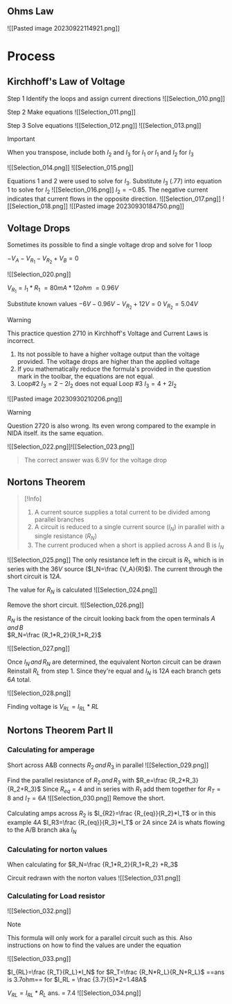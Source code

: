 ## Ohms Law
![[Pasted image 20230922114921.png]]
# Process

## Kirchhoff's Law of Voltage

Step 1 Identify the loops and assign current directions
![[Selection_010.png]]

Step 2 Make equations
![[Selection_011.png]]

Step 3 Solve equations
![[Selection_012.png]]
![[Selection_013.png]]
>[!Important]
>When you transpose, include both $I_2$ and $I_3$ for $I_1$ *or* $I_1$ and $I_2$ for $I_3$


![[Selection_014.png]]
![[Selection_015.png]]

Equations 1 and 2 were used to solve for $I_3$. Substitute $I_3$ (.77) into equation 1 to solve for $I_2$
![[Selection_016.png]]
$I_2=-0.85$. The negative current indicates that current flows in the opposite direction.
![[Selection_017.png]]
![[Selection_018.png]]
![[Pasted image 20230930184750.png]]


## Voltage Drops

Sometimes its possible to find a single voltage drop and solve for 1 loop

$-V_A-V_{R_1}-V_{R_2}+V_B=0$

![[Selection_020.png]]

$V_{R_1} = I_1*R_1$
$=80mA*12ohm$
$=0.96V$

Substitute known values
$-6V-0.96V-V_{R_2}+12V=0$
$V_{R_2}=5.04V$


>[!Warning]
>This practice question 2710 in Kirchhoff's Voltage and Current Laws is incorrect. 
>1. Its not possible to have a higher voltage output than the voltage provided. The voltage drops are higher than the applied voltage
>2. If you mathematically reduce the formula's provided in the question mark in the toolbar, the equations are not equal.
>	1. Loop#2 $I_3=2-2I_2$ does not equal Loop #3 $I_3=4+2I_2$


![[Pasted image 20230930210206.png]]

>[!Warning]
>Question 2720 is also wrong. Its even wrong compared to the example in NIDA itself. its the same equation.

![[Selection_022.png]]![[Selection_023.png]]
> The correct answer was 6.9V for the voltage drop

## Nortons Theorem

>[!Info]
>1. A current source supplies a total current to be divided among parallel branches
>2. A circuit is reduced to a single current source ($I_N$) in parallel with a single resistance ($R_N$)
>3. The current produced when a short is applied across A and B is $I_N$

![[Selection_025.png]]
The only resistance left in the circuit is $R_1$, which is in series with the $36V$ source ($I_N=\frac {V_A}{R}$). The current through the short circuit is $12A$. 

The value for $R_N$ is calculated
![[Selection_024.png]]

Remove the short circuit.
![[Selection_026.png]]

$R_N$ is the resistance of the circuit looking back from the open terminals $A\,and\,B$  
$R_N=\frac {R_1*R_2}{R_1+R_2}$ 

![[Selection_027.png]]

Once $I_N \,and\, R_N$ are determined, the equivalent Norton circuit can be drawn
Reinstall $R_L$ from step 1.
Since they're equal and $I_N$ is $12A$ each branch gets $6A$ total. 

![[Selection_028.png]]

Finding voltage is $V_{RL}=I_{RL}*RL$ 

## Nortons Theorem Part II

### Calculating for amperage

Short across A&B connects $R_2 \, and \, R_3$ in parallel
![[Selection_029.png]]

Find the parallel resistance of $R_2 \, and \, R_3$ with $R_e=\frac {R_2*R_3}{R_2+R_3}$
Since $R_{eq}=4$ and in series with $R_1$ add them together for $R_T=8$ and $I_T=6A$ 
![[Selection_030.png]]
Remove the short.

Calculating amps across $R_2$ is $I_{R2}=\frac {R_{eq}}{R_2}*I_T$  or in this example $4A$
$I_R3=\frac {R_{eq}}{R_3}*I_T$ or $2A$ since $2A$ is whats flowing to the A/B branch aka $I_N$ 

### Calculating for norton values

When calculating for $R_N=\frac {R_1*R_2}{R_1+R_2} +R_3$

Circuit redrawn with the norton values
![[Selection_031.png]]

### Calculating for Load resistor

![[Selection_032.png]]

>[!Note]
>This formula will only work for a parallel circuit such as this. Also instructions on how to find the values are under the equation

![[Selection_033.png]]

$I_{RL}=\frac {R_T}{R_L}*I_N$
for $R_T=\frac {R_N*R_L}{R_N+R_L}$ ==ans is 3.7ohm==
		for $I_RL = \frac {3.7}{5}*2=1.48A$


$V_{RL}=I_{RL}*R_L$
        ans. = 7.4
![[Selection_034.png]]
